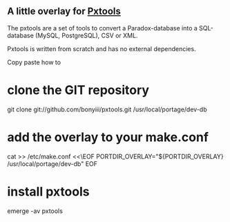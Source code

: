 ## A little overlay for [Pxtools][pxtools]

The pxtools are a set of tools to convert a Paradox-database into a SQL-database (MySQL, PostgreSQL), CSV or XML.

Pxtools is written from scratch and has no external dependencies.

[pxtools]: http://jan.kneschke.de/projects/pxtools/

Copy paste how to 
   # clone the GIT repository
   git clone git://github.com/bonyiii/pxtools.git /usr/local/portage/dev-db

   # add the overlay to your make.conf
   cat >> /etc/make.conf <<\EOF
   PORTDIR_OVERLAY="${PORTDIR_OVERLAY} /usr/local/portage/dev-db"
   EOF

   # install pxtools
  emerge -av pxtools